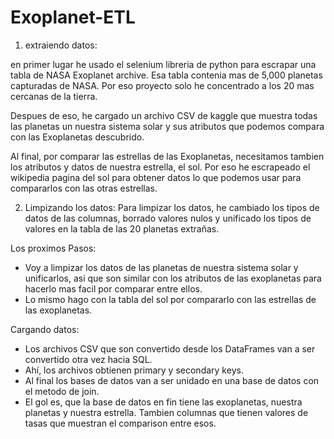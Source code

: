 # Exoplanet-ETL

1. extraiendo datos:

en primer lugar he usado el selenium libreria de python para escrapar una tabla de NASA Exoplanet archive.
Esa tabla contenia mas de 5,000 planetas capturadas de NASA. Por eso proyecto solo he concentrado a los 20 mas cercanas de la tierra. 

Despues de eso, he cargado un archivo CSV de kaggle que muestra todas las planetas un nuestra sistema solar y sus atributos que podemos compara con las Exoplanetas descubrido.


Al final, por comparar las estrellas de las Exoplanetas, necesitamos tambien los atributos y datos de nuestra estrella, el sol. Por eso he escrapeado el wikipedia pagina del sol para obtener datos lo que podemos usar para compararlos con las otras estrellas. 


2. Limpizando los datos:
Para limpizar los datos, he cambiado los tipos de datos de las columnas, borrado valores nulos y unificado los tipos de valores en la tabla de las 20 planetas extrañas.

Los proximos Pasos:
- Voy a limpizar los datos de las planetas de nuestra sistema solar y unificarlos, asi que son similar con los atributos de las exoplanetas para hacerlo mas facil por comparar entre ellos.
- Lo mismo hago con la tabla del sol por compararlo con las estrellas de las exoplanetas. 

Cargando datos:
- Los archivos CSV que son convertido desde los DataFrames van a ser convertido otra vez hacia SQL. 
- Ahí, los archivos obtienen primary y secondary keys. 
- Al final los bases de datos van a ser unidado en una base de datos con el metodo de join. 
- El gol es, que la base de datos en fin tiene las exoplanetas, nuestra planetas y nuestra estrella. Tambien columnas que tienen valores de tasas que muestran el comparison entre esos.
